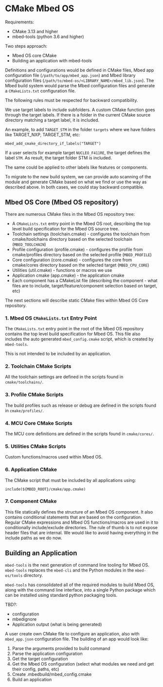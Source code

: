 # CMake Mbed OS

Requirements:
- CMake 3.13 and higher
- mbed-tools (python 3.6 and higher)

Two steps approach:

- Mbed OS core CMake
- Building an application with mbed-tools

Definitions and configurations would be defined in CMake files, Mbed app configuration file (`/path/to/app/mbed_app.json`) and Mbed library configuration files (`/path/to/mbed-os/<LIBRARY_NAME>/mbed_lib.json`). The Mbed build system would parse the Mbed configuration files and generate a `CMakeLists.txt` configuration file.

The following rules must be respected for backward compatibility.

We use target labels to include subfolders. A custom CMake function goes through the target labels. If there is a folder in the current CMake source directory matching a target label, it is included. 

An example, to add `TARGET_STM` in the folder `targets` where we have folders like TARGET_NXP, TARGET_STM, etc:

```
mbed_add_cmake_directory_if_labels("TARGET")
```

If a user selects for example target `NUCLEO_F411RE`, the target defines the label `STM`. As result, the target folder STM is included.

The same could be applied to other labels like features or components.

To migrate to the new build system, we can provide auto scanning of the module and generate CMake based on what we find or use the way as described above. In both cases, we could stay backward compatible.

## Mbed OS Core (Mbed OS repository)

There are numerous CMake files in the Mbed OS repository tree:

* A `CMakeLists.txt` entry point in the Mbed OS root, describing the top level build specification for the Mbed OS source tree.
* Toolchain settings (toolchain.cmake) - configures the toolchain from cmake/toolchains directory based on the selected toolchain (`MBED_TOOLCHAIN`)
* Profile configuration (profile.cmake) - configures the profile from cmake/profiles directory based on the selected profile (`MBED_PROFILE`)
* Core configuration (core.cmake) - configures the core from cmake/cores directory based on the selected target (`MBED_CPU_CORE`)
* Utilities (util.cmake) - functions or macros we use
* Application cmake (app.cmake) - the application cmake
* Each component has a CMakeList file (describing the component - what files are to include, target/feature/component selection based on target, etc)

The next sections will describe static CMake files within Mbed OS Core repository.

### 1. Mbed OS `CMakeLists.txt` Entry Point

The `CMakeLists.txt` entry point in the root of the Mbed OS repository contains the top level build specification for Mbed OS. This file also includes the auto generated `mbed_config.cmake` script, which is created by `mbed-tools`.

This is not intended to be included by an application.

### 2. Toolchain CMake Scripts

All the toolchain settings are defined in the scripts found in `cmake/toolchains/`.

### 3. Profile CMake Scripts

The build profiles such as release or debug are defined in the scripts found in `cmake/profiles/`.

### 4. MCU Core CMake Scripts

The MCU core definitions are defined in the scripts found in `cmake/cores/`.

### 5. Utilities CMake Scripts

Custom functions/macros used within Mbed OS.

### 6. Application CMake

The CMake script that must be included by all applications using:

```
include(${MBED_ROOT}/cmake/app.cmake)
```

### 7. Component CMake

This file statically defines the structure of an Mbed OS component. It also contains conditional statements that are based on the configuration. Regular CMake expressions and Mbed OS functions/macros are used in it to conditionally include/exclude directories.
The rule of thumb is to not expose header files that are internal. We would like to avoid having everything in the include paths as we do now.

## Building an Application

`mbed-tools` is the next generation of command line tooling for Mbed OS. `mbed-tools` replaces the `mbed-cli` and the Python modules in the `mbed-os/tools` directory.

`mbed-tools` has consolidated all of the required modules to build Mbed OS, along with the command line interface, into a single Python package which can be installed using standard python packaging tools.

TBD?:
- configuration
- mbedignore
- Application output (what is being generated)

A user create own CMake file to configure an application, also with `mbed_app.json` configuration file. The building of an app would look like:

1. Parse the arguments provided to build command
1. Parse the application configuration
1. Get the target configuration
1. Get the Mbed OS configuration (select what modules we need and get their config, paths, etc)
1. Create .mbedbuild/mbed_config.cmake
1. Build an application

